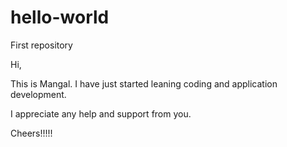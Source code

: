 # hello-world
First repository

Hi,

This is Mangal. I have just started leaning coding and application development. 

I appreciate any help and support from you.

Cheers!!!!!

